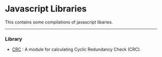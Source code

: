 # Javascript Libraries

This contains some compilations of javascript libaries.

---

### Library

- [CRC](crc) : A module for calculating Cyclic Redundancy Check (CRC).
